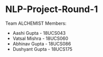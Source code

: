 # NLP-Project-Round-1
Team ALCHEMIST
Members: 

<ul>
<li>Aashi Gupta - 18UCS043</li>
<li>Vatsal Mishra - 18UCS060</li>
<li>Abhinav Gupta - 18UCS086</li>
<li>Dushyant Gupta - 18UCS175</li>
</ul>




